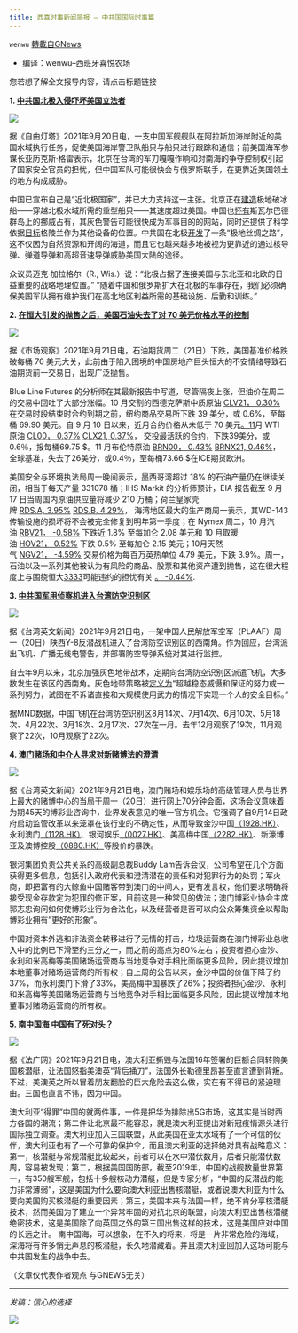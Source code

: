 ```yaml
---
title: 西喜时事新闻简报 — 中共国国际时事篇
---
```

`wenwu` [轉載自GNews](https://gnews.org/zh-hans/1546653/)

- 编译：wenwu–西班牙喜悦农场


您若想了解全文报导内容，请点击标题链接

**1. [中共国北极入侵吓坏美国立法者](https://freebeacon.com/national-security/chinese-arctic-incursion-spooks-lawmakers/)**

![](https://assets.gnews.org/wp-content/uploads/2021/09/unknown-9-14.png)

据《自由灯塔》2021年9月20日电，一支中国军舰舰队在阿拉斯加海岸附近的美国水域执行任务，促使美国海岸警卫队船只与船只进行跟踪和通信；前美国海军参谋长亚历克斯·格雷表示，北京在台湾的军刀嘎嘎作响和对南海的争夺控制权引起了国家安全官员的担忧，但中国军队可能很快会与俄罗斯联手，在更靠近美国领土的地方构成威胁。

中国已宣布自己是“近北极国家”，并已大力支持这一主张。北京正在[建造](https://nationalinterest.org/blog/buzz/china-building-nuclear-icebreakers-seek-out-polar-silk-road-132417)极地破冰船——穿越北极水域所需的重型船只——其速度超过美国。中国也[怀有](https://www.heritage.org/defense/commentary/russias-and-chinas-interest-cold-svalbard-heats)斯瓦尔巴德群岛上的挪威占有，其灰色警告可能很快成为军事目的的网站，同时还提供了科学依据[目标](https://www.thearcticinstitute.org/tortuous-path-china-win-win-strategy-greenland/)格陵兰作为其他设备的位置。中共国在北极[开发](https://www.reuters.com/article/us-china-parliament-polar/china-pledges-to-build-polar-silk-road-over-2021-2025-idUSKBN2AX09F)了一条“极地丝绸之路”，这不仅因为自然资源和开阔的海道，而且它也越来越多地被视为更靠近的通过核导弹、弹道导弹和高超音速导弹威胁美国大陆的途径。

众议员迈克·加拉格尔（R., Wis.）说：“北极占据了连接美国与东北亚和北欧的日益重要的战略地理位置。” “随着中国和俄罗斯扩大在北极的军事存在，我们必须确保美国军队拥有维护我们在高北地区利益所需的基础设施、后勤和训练。”

**2. [在恒大引发的抛售之后，美国石油失去了对 70 美元价格水平的控制](https://www.marketwatch.com/story/oil-bounces-after-evergrande-inspired-selloff-11632225776?mod=hp_LATEST&amp;adobe_mc=MCMID=03287061211669659514148137854946098508%7CMCORGID=CB68E4BA55144CAA0A4C98A5%2540AdobeOrg%7CTS=1632238659)**

![](https://assets.gnews.org/wp-content/uploads/2021/09/unknown-10-13.png)

据《市场观察》2021年9月21日电，石油期货周二（21日）下跌，美国基准价格跌破每桶 70 美元大关，此前由于陷入困境的中国房地产巨头恒大的不安情绪导致石油期货前一交易日，出现广泛抛售。

Blue Line Futures 的分析师在其最新报告中写道，尽管隔夜上涨，但油价在周二的交易中回吐了大部分涨幅。10 月交割的西德克萨斯中质原油 [CLV21， 0.30%](https://www.marketwatch.com/investing/future/CLV21?mod=MW_story_quote) 在交易时段结束时合约到期之前，纽约商品交易所下跌 39 美分，或 0.6%，至每桶 69.90 美元。自 9 月 10 日以来，近月合约价格从未低于 70 美元[。11](https://www.marketwatch.com/investing/future/CL00?mod=MW_story_quote)月 WTI 原油 [CL00， 0.37%](https://www.marketwatch.com/investing/future/CL00?mod=MW_story_quote) [CLX21, 0.37%](https://www.marketwatch.com/investing/future/CLX21?mod=MW_story_quote)， 交投最活跃的合约，下跌39美分，或0.6％，报每桶69.75 $。11 月布伦特原油 [BRN00， 0.43%](https://www.marketwatch.com/investing/future/BRN00?countryCode=UK&amp;mod=MW_story_quote) [BRNX21, 0.46%](https://www.marketwatch.com/investing/future/BRNX21?countryCode=UK&amp;mod=MW_story_quote)， 全球基准，失去了26美分，或0.4％，至每桶73.66 $在ICE期货欧洲。

美国安全与环境执法局周一晚间表示，墨西哥湾超过 18% 的石油产量仍在继续关闭，相当于每天产量 331078 桶；IHS Markit 的分析师预计，EIA 报告截至 9 月 17 日当周国内原油供应量将减少 210 万桶；荷兰皇家壳牌 [RDS.A, 3.95%](https://www.marketwatch.com/investing/stock/RDS.A?mod=MW_story_quote) [RDS.B, 4.29%](https://www.marketwatch.com/investing/stock/RDS.B?mod=MW_story_quote)， 海湾地区最大的生产商周一表示，其WD-143传输设施的损坏将不会被完全修复到明年第一季度；在 Nymex 周二，10 月汽油 [RBV21， -0.58%](https://www.marketwatch.com/investing/future/RBV21?mod=MW_story_quote) 下跌近 1.8% 至每加仑 2.08 美元和 10 月取暖油 [HOV21， 0.52%](https://www.marketwatch.com/investing/future/HOV21?mod=MW_story_quote) 下跌 0.5% 至每加仑 2.15 美元；10月天然气 [NGV21， -4.59%](https://www.marketwatch.com/investing/future/NGV21?mod=MW_story_quote) 交易价格为每百万英热单位 4.79 美元，下跌 3.9%。周一，石油以及一系列其他被认为有风险的商品、股票和其他资产遭到抛售，这在很大程度上与围绕恒大[3333](https://www.marketwatch.com/investing/stock/3333?countryCode=HK&amp;mod=MW_story_quote)可能违约的担忧有关 [。 -0.44%](https://www.marketwatch.com/investing/stock/3333?countryCode=HK&amp;mod=MW_story_quote).

**3. [中共国军用侦察机进入台湾防空识别区](https://www.taiwannews.com.tw/en/news/4293002)**

![](https://assets.gnews.org/wp-content/uploads/2021/09/unknown-11-9.png)

据《台湾英文新闻》2021年9月21日电，一架中国人民解放军空军（PLAAF）周一（20日）陕西Y-8反潜战机进入了台湾防空识别区的西南角。作为回应，台湾派出飞机、广播无线电警告，并部署防空导弹系统对其进行监控。

自去年9月以来，北京加强灰色地带战术，定期向台湾防空识别区派遣飞机，大多数发生在该区的西南角。灰色地带策略被[定义为](https://www.csis.org/maritime-gray-zone-tactics-argument-reviewing-1951-us-philippines-mutual-defense-treaty)“超越稳态威慑和保证的努力或一系列努力，试图在不诉诸直接和大规模使用武力的情况下实现一个人的安全目标。”

据MND数据，中国飞机在台湾防空识别区8月14次、7月14次、6月10次、5月18次、4月22次、3月18次、2月17次、27次在一月。去年12月观察了19次，11月观察了22次，10月观察了22次。

**4. [澳门赌场和中介人寻求对新赌博法的澄清](https://www.taiwannews.com.tw/en/news/4293272)**

![](https://assets.gnews.org/wp-content/uploads/2021/09/unknown-12-7.png)

据《台湾英文新闻》2021年9月21日电，澳门赌场和娱乐场的高级管理人员与世界上最大的赌博中心的当局于周一（20日）进行网上70分钟会面，这场会议意味着为期45天的博彩业咨询中，业界发表意见的唯一官方机会。它强调了自9月14日政府启动监管改革以来笼罩在该行业的不确定性，从而导致金沙中国[（1928.HK）](https://www.reuters.com/companies/1928.HK)、永利澳门[（1128.HK）](https://www.reuters.com/companies/1128.HK)、银河娱乐[（0027.HK）](https://www.reuters.com/companies/0027.HK)、美高梅中国[（2282.HK）](https://www.reuters.com/companies/2282.HK)、新濠博亚及澳博控股[（0880.HK）](https://www.reuters.com/companies/0880.HK)等股价的暴跌。

银河集团负责公共关系的高级副总裁Buddy Lam告诉会议，公司希望在几个方面获得更多信息，包括引入政府代表和澄清潜在的责任和对犯罪行为的处罚；军火商，即把富有的大鲸鱼中国赌客带到澳门的中间人，更有发言权，他们要求明确将接受现金存款定为犯罪的修正案，目前这是一种常见的做法；澳门博彩业协会主席郭志忠询问如何使博彩业行为合法化，以及经营者是否可以向公众筹集资金以帮助博彩业拥有”更好的形象”。

中国对资本外逃和非法资金转移进行了无情的打击，垃圾运营商在澳门博彩业总收入中的比例已下滑至约三分之一，而之前的高点为80%左右；投资者担心金沙、永利和米高梅等美国赌场运营商与当地竞争对手相比面临更多风险，因此提议增加本地董事对赌场运营商的所有权；自上周的公告以来，金沙中国的价值下降了约37%，而永利澳门下滑了33%，美高梅中国暴跌了26%；投资者担心金沙、永利和米高梅等美国赌场运营商与当地竞争对手相比面临更多风险，因此提议增加本地董事对赌场运营商的所有权。

**5. [南中国海 中国有了死对头？](https://www.rfi.fr/cn/%E4%B8%AD%E5%9B%BD/20210920-%E5%8D%97%E4%B8%AD%E5%9B%BD%E6%B5%B7-%E4%B8%AD%E5%9B%BD%E6%9C%89%E4%BA%86%E6%AD%BB%E5%AF%B9%E5%A4%B4)**

![](https://assets.gnews.org/wp-content/uploads/2021/09/unknown-13-7.png)

据《法广网》2021年9月21日电，澳大利亚撕毁与法国16年签署的巨额合同转购美国核潜艇，让法国怒指美澳英“背后捅刀”，法国外长勒德里昂甚至直言遭到背叛。不过，美澳英之所以冒着朋友翻脸的巨大危险去这么做，实在有不得已的紧迫理由。三国也直言不讳，因为中国。

澳大利亚“得罪”中国的就两件事，一件是把华为排除出5G市场，这其实是当时西方各国的潮流；第二件让北京最不能容忍，就是澳大利亚提出对新冠疫情源头进行国际独立调查。澳大利亚加入三国联盟，从此美国在亚太水域有了一个可信的伙伴，澳大利亚也有了一个可靠的保护伞，而且澳大利亚的选择绝对具有战略意义：第一，核潜艇与常规潜艇比较起来，前者可以在水中潜伏数月，后者只能潜伏数周，容易被发现；第二，根据美国国防部，截至2019年，中国的战舰数量世界第一，有350艘军舰，包括十多艘核动力潜艇，但是专家分析，“中国的反潜战的能力非常薄弱”，这是美国为什么要向澳大利亚出售核潜艇，或者说澳大利亚为什么要向美国购买核潜艇的重要因素；第三，美国本来与法国一样，绝不肯分享核潜艇技术，然而美国为了建立一个异常牢固的对抗北京的联盟，向澳大利亚出售核潜艇绝密技术，这是美国除了向英国之外的第三国出售这样的技术，这是美国应对中国的长远之计。 南中国海，可以想象，在不久的将来，将是一片非常危险的海域，深海将有许多悄无声息的核潜艇，长久地潜藏着。并且澳大利亚回加入这场可能与中共国发生的战争中去。

（文章仅代表作者观点 与GNEWS无关）

* * *

*发稿：信心的选择*

![](https://assets.gnews.org/wp-content/uploads/2021/08/GNEWS_CH.-2.jpeg)
